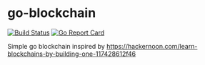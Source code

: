 # go-blockchain

[![Build Status](https://travis-ci.org/qinqon/go-blockchain.svg?branch=master)](https://travis-ci.org/qinqon/go-blockchain) 
[![Go Report Card](https://goreportcard.com/badge/github.com/qinqon/go-blockchain)](https://goreportcard.com/report/github.com/qinqon/go-blockchain)


Simple go blockchain inspired by https://hackernoon.com/learn-blockchains-by-building-one-117428612f46
